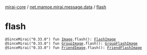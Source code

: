 [mirai-core](../index.md) / [net.mamoe.mirai.message.data](index.md) / [flash](./flash.md)

# flash

`@SinceMirai("0.33.0") fun `[`Image`](-image/index.md)`.flash(): `[`FlashImage`](-flash-image/index.md)
`@SinceMirai("0.33.0") fun `[`GroupImage`](-group-image/index.md)`.flash(): `[`GroupFlashImage`](-group-flash-image/index.md)
`@SinceMirai("0.33.0") fun `[`FriendImage`](-friend-image/index.md)`.flash(): `[`FriendFlashImage`](-friend-flash-image/index.md)